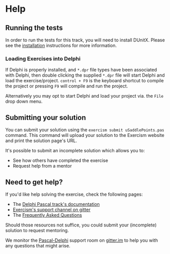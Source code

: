 # Help

## Running the tests

In order to run the tests for this track, you will need to install
DUnitX. Please see the [installation](http://www.exercism.io/languages/delphi/installation) instructions for more information.

### Loading Exercises into Delphi

If Delphi is properly installed, and `*.dpr` file types have been associated with Delphi, then double clicking the supplied `*.dpr` file will start Delphi and load the exercise/project. `control + F9` is the keyboard shortcut to compile the project or pressing `F9` will compile and run the project.

Alternatively you may opt to start Delphi and load your project via. the `File` drop down menu.

## Submitting your solution

You can submit your solution using the `exercism submit uSaddlePoints.pas` command.
This command will upload your solution to the Exercism website and print the solution page's URL.

It's possible to submit an incomplete solution which allows you to:

- See how others have completed the exercise
- Request help from a mentor

## Need to get help?

If you'd like help solving the exercise, check the following pages:

- The [Delphi Pascal track's documentation](https://exercism.org/docs/tracks/delphi)
- [Exercism's support channel on gitter](https://gitter.im/exercism/support)
- The [Frequently Asked Questions](https://exercism.org/docs/using/faqs)

Should those resources not suffice, you could submit your (incomplete) solution to request mentoring.

We monitor the [Pascal-Delphi](https://gitter.im/exercism/Pascal-Delphi) support room on [gitter.im](https://gitter.im) to help you with any questions that might arise.